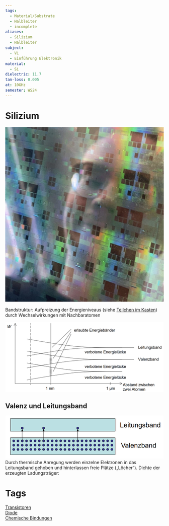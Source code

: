 ```yaml
---
tags:
  - Material/Substrate
  - Halbleiter
  - incomplete
aliases:
  - Silizium
  - Halbleiter
subject:
  - VL
  - Einführung Elektronik
material:
  - Si
dielectric: 11.7
tan-loss: 0.005
at: 10GHz
semester: WS24
---
```


# Silizium

![InlineR|200](assets/Pasted%20image%2020240116122317.jpg)

Bandstruktur: Aufpreizung der Energieniveaus (siehe [Teilchen im Kasten](../../Elektrotechnik/Teilchen%20im%20Kasten.md)) durch Wechselwirkungen mit Nachbaratomen

![invert_dark](assets/SiLeitungsValenzband.png)

## Valenz und Leitungsband

![](assets/HalbleiterValenzLeitungsband.png)
Durch thermische Anregung werden einzelne Elektronen in das Leitungsband gehoben und hinterlassen freie Plätze („Löcher“). Dichte der erzeugten Ladungsträger:

# Tags

[Transistoren]({MOC}%20Transistor.md)  
[Diode](Diode.md)  
[Chemische Bindungen](../../Chemie/Chemische%20Bindungen.md)